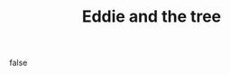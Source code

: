 ---
layout: photo
modal: true
thumb: https://csnapmediahost.github.io/assets1/Thumbs/EddieTree.jpg
full: https://csnapmediahost.github.io/assets1/Render/EddieTree.jpg
size: small
ar: portrait
body: false
title: "Eddie and the tree"
---